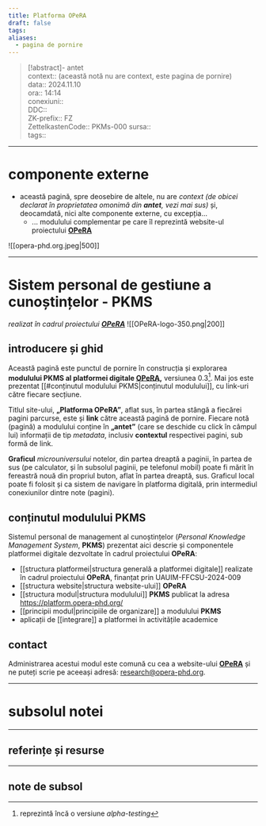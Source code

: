 ```yaml
---
title: Platforma OPeRA
draft: false
tags: 
aliases:
  - pagina de pornire
---
```

> [!abstract]- antet  
> context::  (această notă nu are context, este pagina de pornire)   
> data:: 2024.11.10  
> ora:: 14:14  
> conexiuni::  
> DDC::  
> ZK-prefix::  FZ  
> ZettelkastenCode::  PKMs-000
> sursa::  
> tags::  


---
# componente externe  
- această pagină, spre deosebire de altele, nu are *context* *(de obicei declarat în proprietatea omonimă din **antet**, vezi mai sus)* și, deocamdată, nici alte componente externe, cu excepția...
	- ... modulului complementar pe care îl reprezintă website-ul proiectului **[OPeRA](https://opera-phd.org/)**  

![[opera-phd.org.jpeg|500]]

---

# Sistem personal de gestiune a cunoștințelor - PKMS
*realizat în cadrul proiectului [**OPeRA**](https://opera-phd.org/)*
![[OPeRA-logo-350.png|200]]
## introducere și ghid
Această pagină este punctul de pornire în construcția și explorarea **modulului PKMS al platformei digitale [OPeRA](https://opera-phd.org/),** versiunea 0.3[^1]. Mai jos este prezentat [[#conținutul modulului PKMS|conținutul modulului]], cu link-uri către fiecare secțiune.

Titlul site-ului, **„Platforma OPeRA”**, aflat sus, în partea stângă a fiecărei pagini parcurse, este și **link** către această pagină de pornire. Fiecare notă (pagină) a modulului conține în **„antet”** (care se deschide cu click în câmpul lui) informații de tip *metadata*, inclusiv **contextul** respectivei pagini, sub formă de link.

**Graficul** *microuniversului* notelor, din partea dreaptă a paginii, în partea de sus (pe calculator, și în subsolul paginii, pe telefonul mobil) poate fi mărit în fereastră nouă din propriul buton, aflat în partea dreaptă, sus. Graficul local poate fi folosit și ca sistem de navigare în platforma digitală, prin intermediul conexiunilor dintre note (pagini). 
## conținutul modulului PKMS
Sistemul personal de management al cunoștințelor (*Personal Knowledge Management System*, **PKMS**) prezentat aici descrie și componentele platformei digitale dezvoltate în cadrul proiectului **OPeRA**: 
- [[structura platformei|structura generală a platformei digitale]] realizate în cadrul proiectului **OPeRA**, finanțat prin UAUIM-FFCSU-2024-009
- [[structura website|structura website-ului]]  **OPeRA**
- [[structura modul|structura modulului]] **PKMS** publicat la adresa https://platform.opera-phd.org/
- [[principii modul|principiile de organizare]] a modulului **PKMS**
- aplicații de [[integrare]] a platformei în activitățile academice
## contact
Administrarea acestui modul este comună cu cea a website-ului **[OPeRA](https://opera-phd.org/)** și ne puteți scrie pe aceeași adresă: research@opera-phd.org.


---
# subsolul notei
---
## referințe și resurse


---
## note de subsol
[^1]: reprezintă încă o versiune *alpha-testing*